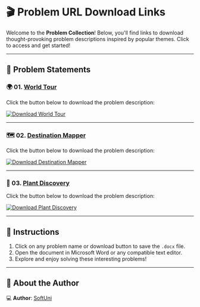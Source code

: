 # 🎬 Problem URL Download Links

Welcome to the **Problem Collection**! Below, you'll find links to download thought-provoking problem descriptions inspired by popular themes. Click to access and get started!

---

## 📄 Problem Statements

### 🌍 01. [World Tour](https://github.com/user-attachments/files/17960490/01.World.Tour.docx)  
Click the button below to download the problem description:

[![Download World Tour](https://img.shields.io/badge/Download-WorldTour-blue?style=for-the-badge&logo=microsoftword)](https://github.com/user-attachments/files/17960490/01.World.Tour.docx)

---

### 🗺️ 02. [Destination Mapper](https://github.com/user-attachments/files/17960491/02.Destination.Mapper.docx)  
Click the button below to download the problem description:

[![Download Destination Mapper](https://img.shields.io/badge/Download-DestinationMapper-purple?style=for-the-badge&logo=microsoftword)](https://github.com/user-attachments/files/17960491/02.Destination.Mapper.docx)

---

### 🌱 03. [Plant Discovery](https://github.com/user-attachments/files/17960492/03.Plant.Discovery.docx)  
Click the button below to download the problem description:

[![Download Plant Discovery](https://img.shields.io/badge/Download-PlantDiscovery-red?style=for-the-badge&logo=microsoftword)](https://github.com/user-attachments/files/17960492/03.Plant.Discovery.docx)

---

## 📌 Instructions
1. Click on any problem name or download button to save the `.docx` file.
2. Open the document in Microsoft Word or any compatible text editor.
3. Explore and enjoy solving these interesting problems!
   
---
## 👤 About the Author

💻 **Author**: [SoftUni](https://softuni.bg/) 

